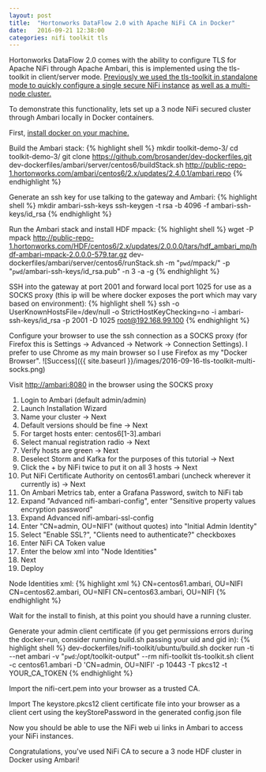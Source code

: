 ```yaml
---
layout: post
title:  "Hortonworks DataFlow 2.0 with Apache NiFi CA in Docker"
date:   2016-09-21 12:38:00
categories: nifi toolkit tls
---
```

Hortonworks DataFlow 2.0 comes with the ability to configure TLS for Apache NiFi through Apache Ambari, this is implemented using the tls-toolkit in client/server mode.
[Previously we used the tls-toolkit in standalone mode to quickly configure a single secure NiFi instance](/nifi/toolkit/tls/2016/09/19/tls-toolkit-intro.html) [as well as a multi-node cluster.](/nifi/toolkit/tls/2016/09/20/tls-toolkit-standalone-multi.html)

To demonstrate this functionality, lets set up a 3 node NiFi secured cluster through Ambari locally in Docker containers.

First, [install docker on your machine.](https://www.docker.com/products/docker)

Build the Ambari stack:
{% highlight shell %}
mkdir toolkit-demo-3/
cd toolkit-demo-3/
git clone https://github.com/brosander/dev-dockerfiles.git
dev-dockerfiles/ambari/server/centos6/buildStack.sh http://public-repo-1.hortonworks.com/ambari/centos6/2.x/updates/2.4.0.1/ambari.repo
{% endhighlight %}

Generate an ssh key for use talking to the gateway and Ambari:
{% highlight shell %}
mkdir ambari-ssh-keys
ssh-keygen -t rsa -b 4096 -f ambari-ssh-keys/id_rsa
{% endhighlight %}

Run the Ambari stack and install HDF mpack:
{% highlight shell %}
wget -P mpack http://public-repo-1.hortonworks.com/HDF/centos6/2.x/updates/2.0.0.0/tars/hdf_ambari_mp/hdf-ambari-mpack-2.0.0.0-579.tar.gz
dev-dockerfiles/ambari/server/centos6/runStack.sh -m "`pwd`/mpack/" -p "`pwd`/ambari-ssh-keys/id_rsa.pub" -n 3 -a -g
{% endhighlight %}

SSH into the gateway at port 2001 and forward local port 1025 for use as a SOCKS proxy (this ip will be where docker exposes the port which may vary based on environment):
{% highlight shell %}
ssh -o UserKnownHostsFile=/dev/null -o StrictHostKeyChecking=no -i ambari-ssh-keys/id_rsa -p 2001 -D 1025 root@192.168.99.100
{% endhighlight %}

Configure your browser to use the ssh connection as a SOCKS proxy (for Firefox this is Settings -> Advanced -> Network -> Connection Settings).  I prefer to use Chrome as my main browser so I use Firefox as my "Docker Browser".
![Success]({{ site.baseurl }}/images/2016-09-16-tls-toolkit-multi-socks.png)

Visit <http://ambari:8080> in the browser using the SOCKS proxy

1. Login to Ambari (default admin/admin)
2. Launch Installation Wizard
3. Name your cluster -> Next
4. Default versions should be fine -> Next
5. For target hosts enter: centos6[1-3].ambari
6. Select manual registration radio -> Next
7. Verify hosts are green -> Next
8. Deselect Storm and Kafka for the purposes of this tutorial -> Next
9. Click the + by NiFi twice to put it on all 3 hosts -> Next
10. Put NiFi Certificate Authority on centos61.ambari (uncheck wherever it currently is) -> Next
11. On Ambari Metrics tab, enter a Grafana Password, switch to NiFi tab
12. Expand "Advanced nifi-ambari-config", enter "Sensitive property values encryption password"
13. Expand Advanced nifi-ambari-ssl-config
14. Enter "CN=admin, OU=NIFI" (without quotes) into "Initial Admin Identity"
15. Select "Enable SSL?", "Clients need to authenticate?" checkboxes
16. Enter NiFi CA Token value
17. Enter the below xml into "Node Identities"
18. Next
19. Deploy

Node Identities xml:
{% highlight xml %}
<property name="Node Identity 1">CN=centos61.ambari, OU=NIFI</property>
<property name="Node Identity 2">CN=centos62.ambari, OU=NIFI</property>
<property name="Node Identity 3">CN=centos63.ambari, OU=NIFI</property>
{% endhighlight %}

Wait for the install to finish, at this point you should have a running cluster.

Generate your admin client certificate (if you get permissions errors during the docker-run, consider running build.sh passing your uid and gid in):
{% highlight shell %}
dev-dockerfiles/nifi-toolkit/ubuntu/build.sh
docker run -ti --net ambari -v "`pwd`:/opt/toolkit-output" --rm nifi-toolkit tls-toolkit.sh client -c centos61.ambari -D 'CN=admin, OU=NIFI' -p 10443 -T pkcs12 -t YOUR_CA_TOKEN
{% endhighlight %}

Import the nifi-cert.pem into your browser as a trusted CA.

Import The keystore.pkcs12 client certificate file into your browser as a client cert using the keyStorePassword in the generated config.json file

Now you should be able to use the NiFi web ui links in Ambari to access your NiFi instances.

Congratulations, you've used NiFi CA to secure a 3 node HDF cluster in Docker using Ambari!

[nifidownload]:https://nifi.apache.org/download.html
